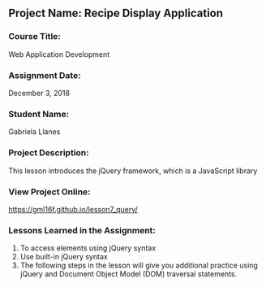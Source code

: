 ## Project Name:  Recipe Display Application

### Course Title:
Web Application Development

### Assignment Date:  
December 3, 2018

### Student Name:  
Gabriela Llanes

### Project Description:
This lesson introduces the jQuery framework, which
is a JavaScript library

### View Project Online:
https://gml16f.github.io/lesson7_query/

### Lessons Learned in the Assignment:
1. To access elements using jQuery syntax
2. Use built-in jQuery syntax
3. The following steps in the lesson will give you additional practice using jQuery and Document Object
Model (DOM) traversal statements.

